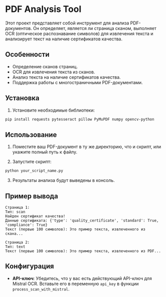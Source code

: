 # PDF Analysis Tool

Этот проект представляет собой инструмент для анализа PDF-документов. Он определяет, является ли страница сканом, выполняет OCR (оптическое распознавание символов) для извлечения текста и анализирует текст на наличие сертификатов качества.

## Особенности

- Определение сканов страниц.
- OCR для извлечения текста из сканов.
- Анализ текста на наличие сертификатов качества.
- Поддержка работы с многостраничными PDF-документами.

## Установка

1. Установите необходимые библиотеки:

```bash
pip install requests pytesseract pillow PyMuPDF numpy opencv-python
```


## Использование

1. Поместите ваш PDF-документ в ту же директорию, что и скрипт, или укажите полный путь к файлу.

2. Запустите скрипт:

```bash
python your_script_name.py
```

3. Результаты анализа будут выведены в консоль.

## Пример вывода

```plaintext
Страница 1:
Тип: scan
Найден сертификат качества!
Данные сертификата: {'type': 'quality_certificate', 'standard': True, 'compliance': True}
Текст (первые 100 символов): Это пример текста, извлеченного из скана...

Страница 2:
Тип: text
Текст (первые 100 символов): Это пример текста, извлеченного из PDF...
```

## Конфигурация

- **API-ключ**: Убедитесь, что у вас есть действующий API-ключ для Mistral OCR. Вставьте его в переменную `api_key` в функции `process_scan_with_mistral`.


